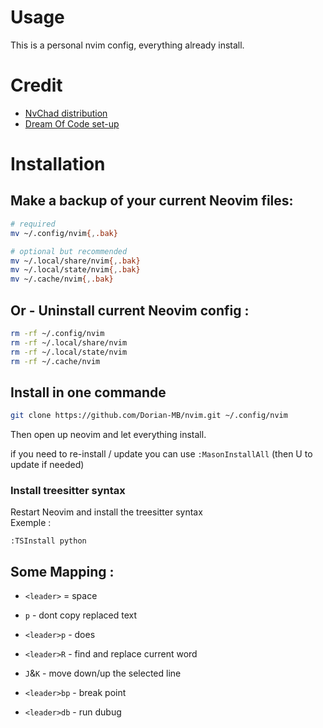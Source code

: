 # Usage 
This is a personal nvim config, everything already install.


# Credit 
- [ NvChad distribution ](https://github.com/NvChad/NvChad.git)
- [Dream Of Code set-up](https://github.com/dreamsofcode-io/neovim-python)


# Installation

## Make a backup of your current Neovim files:
```bash
# required
mv ~/.config/nvim{,.bak}

# optional but recommended
mv ~/.local/share/nvim{,.bak}
mv ~/.local/state/nvim{,.bak}
mv ~/.cache/nvim{,.bak}
```

## Or - Uninstall current Neovim config :
``` bash
rm -rf ~/.config/nvim
rm -rf ~/.local/share/nvim
rm -rf ~/.local/state/nvim
rm -rf ~/.cache/nvim
```

## Install in one commande
```bash
git clone https://github.com/Dorian-MB/nvim.git ~/.config/nvim
```

Then open up neovim and let everything install.

if you need to re-install / update you can use `:MasonInstallAll` (then U to update if needed)

### Install treesitter syntax
Restart Neovim and install the treesitter syntax <br>
Exemple :
```
:TSInstall python
```

## Some Mapping :

- `<leader>` = space

- `p` - dont copy replaced text
- `<leader>p` - does

- `<leader>R` - find and replace current word

- `J`&`K` - move down/up the selected line

- `<leader>bp` - break point
- `<leader>db` - run dubug






